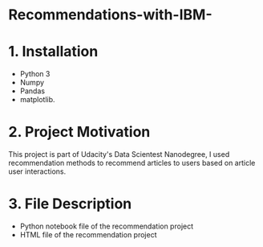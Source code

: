 # Recommendations-with-IBM-

# 1. Installation 

* Python 3
* Numpy
* Pandas
* matplotlib.

# 2. Project Motivation

This project is part of Udacity's Data Scientest Nanodegree, I used recommendation methods to recommend articles to users based on article user interactions.

# 3. File Description
* Python notebook file of the recommendation project
* HTML file of the recommendation project


